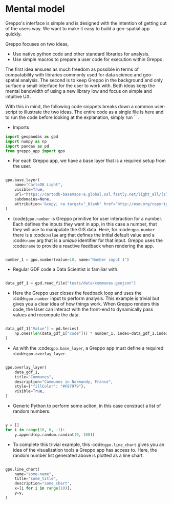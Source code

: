 # Mental model

Greppo's interface is simple and is designed with the intention of getting out of the users way. We want to make it easy to build a geo-spatial app quickly.

Greppo focuses on two ideas,

* Use native python code and other standard libraries for analysis.
* Use simple macros to prepare a user code for execution within Greppo.

The first idea ensures as much freedom as possible in terms of compatability with libraries commonly used for data
science and geo-spatial analysis. The second is to keep Greppo in the background and only surface a small interface
for the user to work with. Both ideas keep the mental bandwidth of using a new library low and focus on simple and
intuitive UX.

With this in mind, the following code snippets breaks down a common user-script to illustrate the two ideas. The entire code as a single file is here <TODO> and to run the code before looking at the explanation, simply run `` <TODO>.

* Imports

```python
import geopandas as gpd
import numpy as np
import pandas as pd
from greppo_app import gpo
```

* For each Greppo app, we have a base layer that is a required setup from the user.

```python

gpo.base_layer(
    name="CartoDB Light",
    visible=True,
    url="https://cartodb-basemaps-a.global.ssl.fastly.net/light_all/{z}/{x}/{y}@2x.png",
    subdomains=None,
    attribution='&copy; <a target="_blank" href="http://osm.org/copyright">OpenStreetMap</a> contributors',
)

```

* {code}`gpo.number` is Greppo primitive for user interaction for a number. Each defines the inputs they want in app, in this case a number, that they will use to manipulate the GIS data. Here, for :code:`gpo.number` there is a :code:`value` arg that defines the initial default value and a :code:`name` arg that is a _unique_ identifier for that input. Greppo uses the :code:`name` to provide a reactive feedback when rendering the app.

```python

number_1 = gpo.number(value=10, name="Number input 1")

```

* Regular GDF code a Data Scientist is familiar with.

```python

data_gdf_1 = gpd.read_file("tests/data/communes.geojson")

```

* Here the Greppo user closes the feedback loop and uses the :code:`gpo.number` input to perform analysis. This example is trivial but gives you a clear idea of how things work. When Greppo renders this code, the User can interact with the front-end to dynamically pass values and recompute the data.

```python

data_gdf_1["Value"] = pd.Series(
    np.ones(len(data_gdf_1["code"])) * number_1, index=data_gdf_1.index
)

```

* As with the :code:`gpo.base_layer`, a Greppo app must define a required :code:`gpo.overlay_layer`.

```python

gpo.overlay_layer(
    data_gdf_1,
    title="Communes",
    description="Communes in Normandy, France",
    style={"fillColor": "#F87979"},
    visible=True,
)

```

* Generic Python to perform some action, in this case construct a list of random numbers.

```python

y = []
for i in range(10, 0, -1):
    y.append(np.random.randint(0, 100))

```

* To complete this trivial example, this :code:`gpo.line_chart` gives you an idea of the visualization tools a Greppo
   app has access to. Here, the random number list generated above is plotted as a line chart.

```python

gpo.line_chart(
    name="some-name",
    title="some_title",
    description="some_chart",
    x=[i for i in range(10)],
    y=y,
)

```